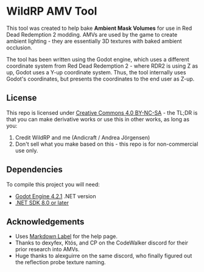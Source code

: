 # WildRP AMV Tool

This tool was created to help bake **Ambient Mask Volumes** for use in Red Dead Redemption 2 modding. AMVs are used 
by the game to create ambient lighting - they are essentially 3D textures with baked ambient occlusion.

The tool has been written using the Godot engine, which uses a different coordinate system from Red Dead Redemption 
2 - where RDR2 is using Z as up, Godot uses a Y-up coordinate system. Thus, the tool internally uses Godot's 
coordinates, but presents the coordinates to the end user as Z-up.

## License

This repo is licensed under [Creative Commons 4.0 BY-NC-SA](https://creativecommons.org/licenses/by-nc/4.0/) - the TL;DR is that you can make derivative works or use this in other works, as long as you:

1. Credit WildRP and me (Andicraft / Andrea Jörgensen)
2. Don't sell what you make based on this - this repo is for non-commercial use only.

## Dependencies

To compile this project you will need:

* [Godot Engine 4.2.1](https://godotengine.org/download/archive/4.2.1-stable/) .NET version
* [.NET SDK 8.0 or later](https://dotnet.microsoft.com/en-us/download)

## Acknowledgements

* Uses [Markdown Label](https://github.com/daenvil/MarkdownLabel/blob/main/addons/markdownlabel/markdownlabel.gd) for the help page.
* Thanks to dexyfex, Któs, and CP on the CodeWalker discord for their prior research into AMVs.
* Huge thanks to alexguirre on the same discord, who finally figured out the reflection probe texture naming.
